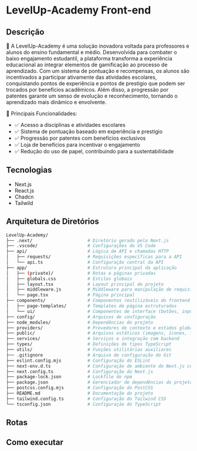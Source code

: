 # LevelUp-Academy Front-end

## Descrição

📌 A LevelUp-Academy é uma solução inovadora voltada para professores e alunos do ensino fundamental e médio. Desenvolvida para combater o baixo engajamento estudantil, a plataforma transforma a experiência educacional ao integrar elementos de gamificação ao processo de aprendizado.
Com um sistema de pontuação e recompensas, os alunos são incentivados a participar ativamente das atividades escolares, conquistando pontos de experiência e pontos de prestígio que podem ser trocados por benefícios acadêmicos. Além disso, a progressão por patentes garante um senso de evolução e reconhecimento, tornando o aprendizado mais dinâmico e envolvente.

🎯 Principais Funcionalidades:
- ✅ Acesso a disciplinas e atividades escolares
- ✅ Sistema de pontuação baseado em experiência e prestígio
- ✅ Progressão por patentes com benefícios exclusivos
- ✅ Loja de benefícios para incentivar o engajamento
- ✅ Redução do uso de papel, contribuindo para a sustentabilidade

## Tecnologias
- Next.js
- React.js
- Chadcn
- Tailwild

## Arquitetura de Diretórios
```bash
LevelUp-Academy/
├── .next/                     # Diretório gerado pelo Next.js
├── .vscode/                   # Configurações do VS Code
├── api/                       # Lógica de API e chamadas HTTP
│   ├── requests/              # Requisições específicas para a API
│   └── api.ts                 # Configuração central da API
├── app/                       # Estrutura principal da aplicação
│   ├── (private)/             # Rotas e páginas privadas
│   ├── globals.css            # Estilos globais
│   ├── layout.tsx             # Layout principal do projeto
│   ├── middleware.js          # Middleware para manipulação de requisições
│   └── page.tsx               # Página principal
├── components/                # Componentes reutilizáveis do frontend
│   ├── page-templates/        # Templates de página estruturados
│   └── ui/                    # Componentes de interface (botões, inputs, etc.)
├── config/                    # Arquivos de configuração
├── node_modules/              # Dependências do projeto
├── providers/                 # Provedores de contexto e estados globais
├── public/                    # Arquivos estáticos (imagens, ícones, fontes)
├── services/                  # Serviços e integração com backend
├── types/                     # Definições de tipos TypeScript
├── utils/                     # Funções utilitárias auxiliares
├── .gitignore                 # Arquivo de configuração do Git
├── eslint.config.mjs          # Configuração do ESLint
├── next-env.d.ts              # Configuração de ambiente do Next.js com TypeScript
├── next.config.ts             # Configuração do Next.js
├── package-lock.json          # Lockfile do npm
├── package.json               # Gerenciador de dependências do projeto
├── postcss.config.mjs         # Configuração do PostCSS
├── README.md                  # Documentação do projeto
├── tailwind.config.ts         # Configuração do Tailwind CSS
└── tsconfig.json              # Configuração do TypeScript
```

## Rotas

## Como executar